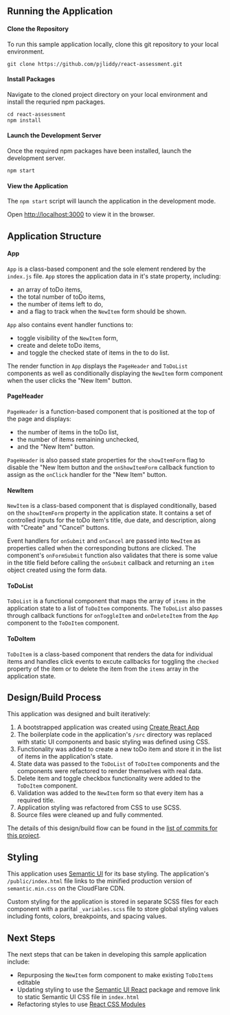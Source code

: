 ## Running the Application

#### Clone the Repository
To run this sample application locally, clone this git repository to your local environment.

```
git clone https://github.com/pjliddy/react-assessment.git
```

#### Install Packages
Navigate to the cloned project directory on your local environment and install the requried npm packages.

```
cd react-assessment
npm install
```

#### Launch the Development Server
Once the required npm packages have been installed, launch the development server.

```
npm start
```

#### View the Application
The `npm start` script will launch the application in the development mode.

Open [http://localhost:3000](http://localhost:3000) to view it in the browser.

## Application Structure

#### App

`App` is a class-based component and the sole element rendered by the `index.js` file. `App` stores the application data in it's state property, including:

*   an array of toDo items,
*   the total number of toDo items,
*   the number of items left to do,
*   and a flag to track when the `NewItem` form should be shown.

`App` also contains event handler functions to:
*   toggle visibility of the `NewItem` form,
*   create and delete toDo items,
*   and toggle the checked state of items in the to do list.

The render function in `App` displays the `PageHeader` and `ToDoList` components as well as conditionally displaying the `NewItem` form component when the user clicks the "New Item" button.

#### PageHeader

`PageHeader` is a function-based component that is positioned at the top of the page and displays:
*   the number of items in the toDo list,
*   the number of items remaining unchecked,
*   and the "New Item" button.

`PageHeader` is also passed state properties for the `showItemForm` flag to disable the "New Item
 button and the `onShowItemForm` callback function to assign as the `onClick` handler for the "New Item" button.

#### NewItem

`NewItem` is a class-based component that is displayed conditionally, based on the `showItemForm` property in the application state. It contains a set of controlled inputs for the toDo item's title, due date, and description, along with "Create" and "Cancel" buttons.

Event handlers for `onSubmit` and `onCancel` are passed into `NewItem` as properties called when the corresponding buttons are clicked. The component's `onFormSubmit` function also validates that there is some value in the title field before calling the `onSubmit` callback and returning an `item` object created using the form data.

#### ToDoList

`ToDoList` is a functional component that maps the array of `items` in the application state to a list of `ToDoItem` components. The `ToDoList` also passes through callback functions for `onToggleItem` and `onDeleteItem` from the `App` component to the `ToDoItem` component.

#### ToDoItem

`ToDoItem` is a class-based component that renders the data for individual items and handles click events to excute callbacks for toggling the `checked` property of the item or to delete the item from the `items` array in the application state.

## Design/Build Process

This application was designed and built iteratively:

1.  A bootstrapped application was created using [Create React App](https://github.com/facebook/create-react-app)
1.  The boilerplate code in the application's `/src` directory was replaced with static UI components and basic styling was defined using CSS.
1.  Functionality was added to create a new toDo item and store it in the list of items in the application's state.
1.  State data was passed to the `ToDoList` of `ToDoItem` components and the components were refactored to render themselves with real data.
1.  Delete item and toggle checkbox functionality were added to the `ToDoItem` component.
1.  Validation was added to the `NewItem` form so that every item has a required title.
1.  Application styling was refactored from CSS to use SCSS.
1.  Source files were cleaned up and fully commented.

The details of this design/build flow can be found in the [list of commits for this project](https://github.com/pjliddy/react-assessment/commits/master).

## Styling

This application uses [Semantic UI](https://semantic-ui.com/) for its base styling. The application's `/public/index.html` file links to the minified production version of `semantic.min.css` on the CloudFlare CDN.

Custom styling for the application is stored in separate SCSS files for each component with a parital `_variables.scss` file to store global styling values including fonts, colors, breakpoints, and spacing values.

## Next Steps

The next steps that can be taken in developing this sample application include:
*   Repurposing the `NewItem` form component to make existing `ToDoItems` editable
*   Updating styling to use the [Semantic UI React](https://react.semantic-ui.com/) package and remove link to static Semantic UI CSS file in `index.html`
*   Refactoring styles to use [React CSS Modules](https://facebook.github.io/create-react-app/docs/adding-a-css-modules-stylesheet)
